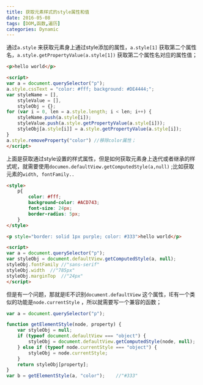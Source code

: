```yaml
---
title: 获取元素样式的style属性和值
date: 2016-05-08
tags: [DOM,函数,遍历]
categories: Dynamic
---
```


通过`a.style` 来获取元素身上通过style添加的属性，`a.style[1]` 获取第二个属性名，`a.style.getPropertyValue(a.style[1])` 获取第二个属性名对应的属性值；

```html
<p>hello world</p>

<script>
var a = document.querySelector("p");
a.style.cssText = "color: #fff; background: #DE4444;";
var styleName = [],
	styleValue = [],
	styleObj = {};
for (var i = 0, len = a.style.length; i < len; i++) {
	styleName.push(a.style[i]);
	styleValue.push(a.style.getPropertyValue(a.style[i]));
	styleObj[a.style[i]] = a.style.getPropertyValue(a.style[i]);
}
a.style.removeProperty("color")	//移除color属性；
</script>
```

上面是获取通过style设置的样式属性，但是如何获取元素身上迭代或者继承的样式呢，就需要使用`documen.defaultView.getComputedStyle(a,null)` ;比如获取元素的`width, fontFamily..`

```html
<style>
	p{
		color: #fff;
		background-color: #ACD743;
		font-size: 24px;
		border-radius: 5px;
	}
</style>

<p style="border: solid 1px purple; color: #333">hello world</p>

<script>
var a = document.querySelector("p");
var styleObj = document.defaultView.getComputedStyle(a, null);
styleObj.fontFamily	//"sans-serif"
styleObj.width	//"785px"
styleObj.marginTop	//"24px"
</script>
```

但是有一个问题，那就是IE不识别`document.defaultView` 这个属性，IE有一个类似的功能是`node.currentStyle` ，所以就需要写一个兼容的函数；

```javascript
var a = document.querySelector("p");

function getElementStyle(node, property) {
	var styleObj = null;
	if (typeof document.defaultView === "object") {
		styleObj = document.defaultView.getComputedStyle(node, null);
	} else if (typeof node.currentStyle === "object") {
		styleObj = node.currentStyle;
	}
	return styleObj[property];
}
var b = getElementStyle(a, "color");	//"#333" 
```

